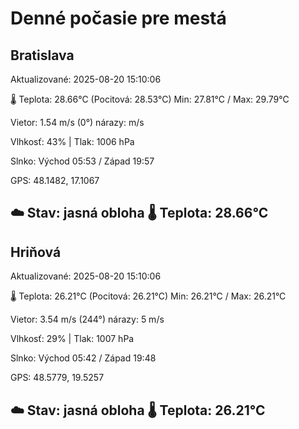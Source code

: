 ﻿# Denné počasie pre mestá

## Bratislava
Aktualizované: 2025-08-20 15:10:06

🌡️ Teplota: 28.66°C 
(Pocitová: 28.53°C)
Min: 27.81°C / Max: 29.79°C

Vietor: 1.54 m/s    (0°) 
nárazy:  m/s

Vlhkosť: 43% | Tlak: 1006 hPa

Slnko: Východ 05:53 / Západ 19:57

GPS: 48.1482, 17.1067

☁️ Stav: jasná obloha        🌡️ Teplota: 28.66°C
---

## Hriňová
Aktualizované: 2025-08-20 15:10:06

🌡️ Teplota: 26.21°C 
(Pocitová: 26.21°C)
Min: 26.21°C / Max: 26.21°C

Vietor: 3.54 m/s (244°)
nárazy: 5 m/s

Vlhkosť: 29% | Tlak: 1007 hPa

Slnko: Východ 05:42 / Západ 19:48

GPS: 48.5779, 19.5257

☁️ Stav: jasná obloha        🌡️ Teplota: 26.21°C
---
